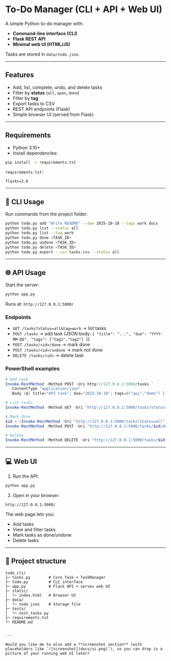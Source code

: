 # To-Do Manager (CLI + API + Web UI)

A simple Python to-do manager with:
- **Command-line interface (CLI)**
- **Flask REST API**
- **Minimal web UI (HTML/JS)**

Tasks are stored in `data/todo.json`.

---

## Features
- Add, list, complete, undo, and delete tasks
- Filter by **status** (`all`, `open`, `done`)
- Filter by **tag**
- Export tasks to CSV
- REST API endpoints (Flask)
- Simple browser UI (served from Flask)

---

## Requirements
- Python 3.10+
- Install dependencies:
```bash
pip install -r requirements.txt
````

`requirements.txt`:

```
flask>=3.0
```

---

## 📌 CLI Usage

Run commands from the project folder:

```bash
python todo.py add "Write README" --due 2025-10-10 --tags work docs
python todo.py list --status all
python todo.py list --tag work
python todo.py done <TASK_ID>
python todo.py undone <TASK_ID>
python todo.py delete <TASK_ID>
python todo.py export --csv tasks.csv --status all
```

---

## 🌐 API Usage

Start the server:

```bash
python app.py
```

Runs at: `http://127.0.0.1:5000/`

### Endpoints

* `GET /tasks?status=all&tag=work` → list tasks
* `POST /tasks` → add task (JSON body: `{ "title": "...", "due": "YYYY-MM-DD", "tags": ["tag1","tag2"] }`)
* `POST /tasks/<id>/done` → mark done
* `POST /tasks/<id>/undone` → mark not done
* `DELETE /tasks/<id>` → delete task

### PowerShell examples

```powershell
# Add task
Invoke-RestMethod -Method POST -Uri http://127.0.0.1:5000/tasks `
  -ContentType "application/json" `
  -Body (@{ title="API task"; due="2025-10-10"; tags=@("api","demo") } | ConvertTo-Json)

# List tasks
Invoke-RestMethod -Method GET -Uri "http://127.0.0.1:5000/tasks?status=all"

# Mark done
$id = (Invoke-RestMethod -Uri "http://127.0.0.1:5000/tasks?status=all")[0].id
Invoke-RestMethod -Method POST -Uri "http://127.0.0.1:5000/tasks/$id/done"

# Delete
Invoke-RestMethod -Method DELETE -Uri "http://127.0.0.1:5000/tasks/$id"
```

---

## 💻 Web UI

1. Run the API:

```bash
python app.py
```

2. Open in your browser:

```
http://127.0.0.1:5000/
```

The web page lets you:

* Add tasks
* View and filter tasks
* Mark tasks as done/undone
* Delete tasks

---

## 📂 Project structure

```
todo_cli/
├─ tasks.py        # Core Task + TaskManager
├─ todo.py         # CLI interface
├─ app.py          # Flask API + serves web UI
├─ static/
│  └─ index.html   # Browser UI
├─ data/
│  └─ todo.json    # Storage file
├─ tests/
│  └─ test_tasks.py
├─ requirements.txt
└─ README.md
```

```

---

Would you like me to also add a **screenshot section** (with placeholders like `![screenshot](docs/ui.png)`), so you can drop in a picture of your running web UI later?
```
